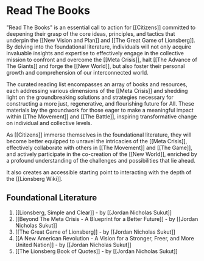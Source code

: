 # Read The Books

"Read The Books" is an essential call to action for [[Citizens]] committed to deepening their grasp of the core ideas, principles, and tactics that underpin the [[New Vision and Plan]] and [[The Great Game of Lionsberg]]. By delving into the foundational literature, individuals will not only acquire invaluable insights and expertise to effectively engage in the collective mission to confront and overcome the [[Meta Crisis]], halt [[The Advance of The Giants]] and forge the [[New World]], but also foster their personal growth and comprehension of our interconnected world.

The curated reading list encompasses an array of books and resources, each addressing various dimensions of the [[Meta Crisis]] and shedding light on the groundbreaking solutions and strategies necessary for constructing a more just, regenerative, and flourishing future for All. These materials lay the groundwork for those eager to make a meaningful impact within [[The Movement]] and [[The Battle]], inspiring transformative change on individual and collective levels.

As [[Citizens]] immerse themselves in the foundational literature, they will become better equipped to unravel the intricacies of the [[Meta Crisis]], effectively collaborate with others in [[The Movement]] and [[The Game]], and actively participate in the co-creation of the [[New World]], enriched by a profound understanding of the challenges and possibilities that lie ahead.

It also creates an accessible starting point to interacting with the depth of the [[Lionsberg Wiki]]. 

## Foundational Literature 

1. [[Lionsberg, Simple and Clear]] - by [[Jordan Nicholas Sukut]]  
2. [[Beyond The Meta Crisis - A Blueprint for a Better Future]] - by [[Jordan Nicholas Sukut]]  
3. [[The Great Game of Lionsberg]] - by [[Jordan Nicholas Sukut]]  
4. [[A New American Revolution - A Vision for a Stronger, Freer, and More United Nation]] - by [[Jordan Nicholas Sukut]]
5. [[The Lionsberg Book of Quotes]] - by [[Jordan Nicholas Sukut]] 